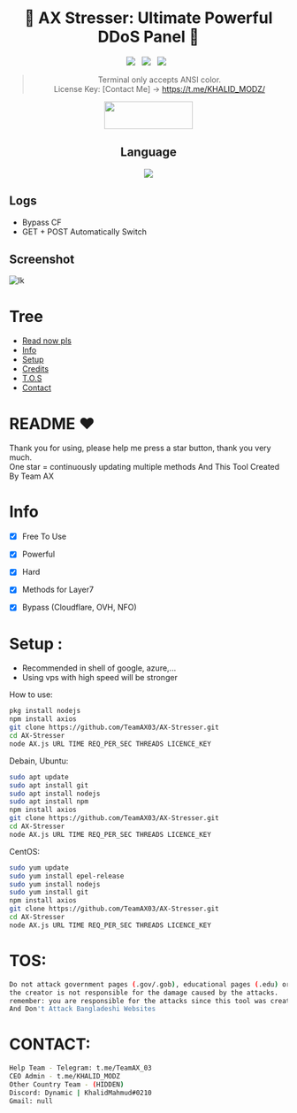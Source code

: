 <div align=center>
 
# 🚀 AX Stresser: Ultimate Powerful DDoS Panel 🚀

<p>
 <img src="https://img.shields.io/github/stars/hoaan1995/ZxCDDoS?color=%23DF0067&style=for-the-badge"/> &nbsp;
 <img src="https://img.shields.io/github/forks/hoaan1995/ZxCDDoS?color=%239999FF&style=for-the-badge"/> &nbsp;
 <img src="https://img.shields.io/github/license/hoaan1995/ZxCDDoS?color=%23E8E8E8&style=for-the-badge"/> &nbsp;
 
</p>

> Terminal only accepts ANSI color.<br>
> License Key: [Contact Me] -> https://t.me/KHALID_MODZ/<br>
<p align="center">  <a href="https://t.me/TeamAX_03"><img width="160" height="50" src="https://i.imgur.com/N7AK7XY.png"></a></p>
 
## Language</br>

 <img src="https://img.shields.io/badge/JavaScript-323330?style=for-the-badge&logo=javascript&logoColor=F7DF1E"/>
 </div>
 
 ## Logs</br>
 - Bypass CF
 - GET + POST Automatically Switch
 
## Screenshot
![lk](https://i.ibb.co/LNkqyPR/bandicam-2022-04-12-22-11-34-101.jpg)

# Tree
* [Read now pls](#README)
* [Info](#Info)
* [Setup](#Setup)
* [Credits](#Credits)
* [T.O.S](#TOS)
* [Contact](#Contact)

# README ♥️
Thank you for using, please help me press a star button, thank you very much.<br>
One star = continuously updating multiple methods
And This Tool Created By Team AX

# Info
- [x] Free To Use
- [x] Powerful
- [x] Hard
- [x] Methods for Layer7
- [x] Bypass (Cloudflare, OVH, NFO)  


# Setup :
- Recommended in shell of google, azure,...
- Using vps with high speed will be stronger
</p>

How to use:
```sh
pkg install nodejs
npm install axios
git clone https://github.com/TeamAX03/AX-Stresser.git
cd AX-Stresser
node AX.js URL TIME REQ_PER_SEC THREADS LICENCE_KEY
```

Debain, Ubuntu:
```sh
sudo apt update
sudo apt install git
sudo apt install nodejs
sudo apt install npm
npm install axios
git clone https://github.com/TeamAX03/AX-Stresser.git
cd AX-Stresser
node AX.js URL TIME REQ_PER_SEC THREADS LICENCE_KEY
```
CentOS:
```sh
sudo yum update
sudo yum install epel-release
sudo yum install nodejs
sudo yum install git
npm install axios
git clone https://github.com/TeamAX03/AX-Stresser.git
cd AX-Stresser
node AX.js URL TIME REQ_PER_SEC THREADS LICENCE_KEY
```



# TOS:
```sh
Do not attack government pages (.gov/.gob), educational pages (.edu) or the United States Department of Defense (.mil), 
the creator is not responsible for the damage caused by the attacks. 
remember: you are responsible for the attacks since this tool was created for educational purposes
And Don't Attack Bangladeshi Websites 
```

# CONTACT:
```sh
Help Team - Telegram: t.me/TeamAX_03
CEO Admin - t.me/KHALID_MODZ
Other Country Team - (HIDDEN)
Discord: Dynamic | KhalidMahmud#0210
Gmail: null
```

